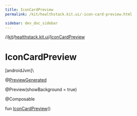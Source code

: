 ```yaml
---
title: IconCardPreview
permalink: /kit/healthstack.kit.ui/-icon-card-preview.html

sidebar: dev_doc_sidebar
---
```

//[kit](../../kit.html)/[healthstack.kit.ui](index.html)/[IconCardPreview](-icon-card-preview.html)



# IconCardPreview



[androidJvm]\




@[PreviewGenerated](../healthstack.kit.annotation/-preview-generated/index.html)



@Preview(showBackground = true)



@Composable



fun [IconCardPreview](-icon-card-preview.html)()




